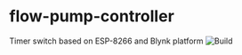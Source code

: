 # flow-pump-controller
Timer switch based on ESP-8266 and Blynk platform
![Build](https://github.com/Szymek887/flow-pump-controller/blob/master/.github/workflows/main.yml)
